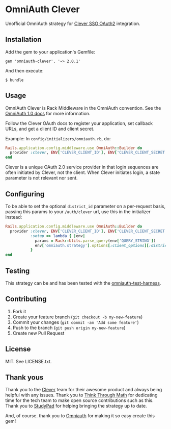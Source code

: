 # OmniAuth Clever

Unofficial OmniAuth strategy for [Clever SSO OAuth2](https://dev.clever.com/sso) integration.

## Installation

Add the gem to your application's Gemfile:

    gem 'omniauth-clever', '~> 2.0.1'

And then execute:

    $ bundle

## Usage

OmniAuth Clever is Rack Middleware in the OmniAuth convention. See the
[OmniAuth 1.0 docs](https://github.com/intridea/omniauth) for more information.

Follow the Clever OAuth docs to register your application, set callback URLs,
and get a client ID and client secret.

Example: In `config/initializers/omniauth.rb`, do:

```ruby
Rails.application.config.middleware.use OmniAuth::Builder do
  provider :clever, ENV['CLEVER_CLIENT_ID'], ENV['CLEVER_CLIENT_SECRET']
end
```

Clever is a unique OAuth 2.0 service provider in that login sequences
are often initiated by Clever, not the client. When Clever initiates
login, a state parameter is not relevant nor sent.


## Configuring

To be able to set the optional `district_id` parameter on a
per-request basis, passing this params to your `/auth/clever` url, use
this in the initializer instead:

```ruby
Rails.application.config.middleware.use OmniAuth::Builder do
  provider :clever, ENV['CLEVER_CLIENT_ID'], ENV['CLEVER_CLIENT_SECRET'],
           :setup => lambda { |env|
             params = Rack::Utils.parse_query(env['QUERY_STRING'])
             env['omniauth.strategy'].options[:client_options][:district_id] = params['district_id']
           }
end
```

## Testing

This strategy can be and has been tested with the [omniauth-test-harness](https://github.com/PracticallyGreen/omniauth-test-harness).

## Contributing

1. Fork it
2. Create your feature branch (`git checkout -b my-new-feature`)
3. Commit your changes (`git commit -am 'Add some feature'`)
4. Push to the branch (`git push origin my-new-feature`)
5. Create new Pull Request

## License

MIT. See LICENSE.txt.

## Thank yous

Thank you to the [Clever](https://github.com/Clever/) team for their awesome
product and always being helpful with any issues. Thank you to [Think Through
Math](https://github.com/thinkthroughmath) for dedicating time for the tech
team to make open source contributions such as this. Thank you to [StudyPad](https://github.com/StudyPad) for helping bringing the strategy up to date.

And, of course. thank you to [Omniauth](https://github.com/intridea/omniauth)
for making it so easy create this gem!
